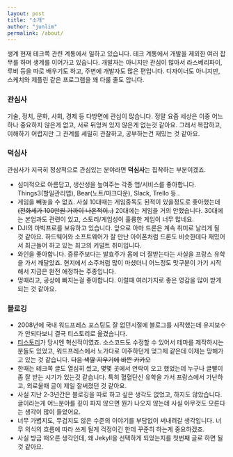 ```yaml
---
layout: post
title: "소개"
author: "junlim"
permalink: /about/
---
```

생계
현재 테크쪽 관련 계통에서 일하고 있습니다. 테크 계통에서 개발을 제외한 여러 잡무를 하며 생계를 이어가고 있습니다. 개발자는 아니지만 관심이 많아서 라스베리파이, 루비 등을 따로 배우기도 하고, 주변에 개발자도 많은 편입니다. 디자이너도 아니지만, 스케치와 제플린 같은 프로그램을 꽤 다룰 줄도 압니다.

### 관심사
기술, 정치, 문화, 사회, 경제 등 다방면에 관심이 많습니다. 정말 요즘 세상은 이중 어느하나 중요하지 않은게 없고, 서로 뒤엉켜 있지 않은게 없는것 같아요. 그래서 복잡하고, 이해하기 어렵지만 그 관계를 세밀히 관찰하고, 공부하는건 재밌는 것 같아요.

### 덕심사
관심사가 지극히 정상적으로 관심있는 분야라면 **덕심사**는 집착하는 부분이겠죠.
- 심미적으로 아름답고, 생산성을 높여주는 각종 앱/서비스를 좋아합니다.  Things3(할일관리앱), Bear(노트/마크다운), Slack, Trello 등..
- 게임을 빼놓을 수 없죠. 사실 10대때는 게임중독도 된적이 있을정도로 좋아했는데 ~~(전화세가 100만원 가까이 나온적이..)~~ 20대에는 게임을 거의 안했습니다. 30대에는 본업과도 관련이 있고, 스토리/게임성이 훌륭한 게임이 너무 많네요.
- DJI의 마빅프로를 보유하고 있습니다. 앞으로 아마 드론은 계속 취미로 날리게 될 것 같아요. 하드웨어와 소프트웨어가 잘 만난 아이폰처럼 드론도 비슷한데다 재밌어서 최근들어 하고 있는 최고의 키덜트 취미입니다.
- 와인을 좋아합니다. 증류주보다는 발효주가 몸에 더 잘받는다는 사실을 프랑스 유학을 가서 깨달았죠. 현지에서 소주처럼 많이 마셨더니 어느정도 맛구분이 가기 시작해서 지금은 완전 애정하는 주종입니다.
- 멍때리고, 공상에 빠지는걸 좋아합니다. 이럴때 여러가지로 좋은 영감을 많이 받게 되는 것 같아요.

### 블로깅
- 2008년에 국내 워드프레스 포스팅도 잘 없던시절에 블로그를 시작했는데 유지보수가 안되다보니 결국 티스토리로 옮겼습니다.
- [티스토리](http://gyunny.tistory.com)가 당시엔 혁신적이였죠. 소스코드도 수정할 수 있어서 테마를 제작하시는분들도 있었고, 워드프레스에서 노가다로 이주하던게 엊그제 같은데 이제는 망해가고 있는 것 같습니다. ~~다음 색깔 지우기에 바쁜 카카오~~
- 한때는 테크쪽 글도 열심히 썼고,  몇몇 곳에서 연락이 오고 했었는데 누구나 글빨이 좀 잘 받는 시기가 있는것 같습니다. 특히 혈혈단신 유학을 가서 프랑스에서 가난하고, 외로울때 글이 제일 잘써졌던 것 같아요.
- 사실 지난  2-3년간은 블로깅을 따로 하고 싶은 생각도 없었고, 하지도 않았습니다. 글이라는게 어느분야를 깊이 파지 않으면 뭔가 나오지 않는데 사실 아무것도 모른다는 생각이 많이 들었어요.
- 너무 가볍지도, 무겁지도 않은 수준의 이야기를 부담없이 써내려갈 생각입니다. 너무 의식의 흐름에 따라 쓰게 될게 걱정이긴 한데 꾸준히 하는게 중요하겠죠.
- 사실 방금 떠오른 생각인데, 왜 Jekyll을 선택하게 되었는지를 첫번째 글로 하면 될것 같아요.
